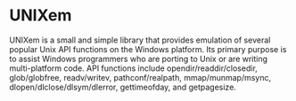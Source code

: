 # UNIXem
UNIXem is a small and simple library that provides emulation of several popular Unix API functions on the Windows platform. Its primary purpose is to assist Windows programmers who are porting to Unix or are writing multi-platform code. API functions include opendir/readdir/closedir, glob/globfree, readv/writev, pathconf/realpath, mmap/munmap/msync, dlopen/dlclose/dlsym/dlerror, gettimeofday, and getpagesize.
